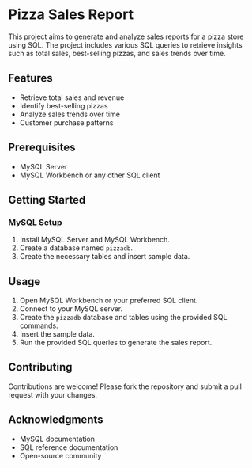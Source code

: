 # Pizza Sales Report

This project aims to generate and analyze sales reports for a pizza store using SQL. The project includes various SQL queries to retrieve insights such as total sales, best-selling pizzas, and sales trends over time.

## Features

- Retrieve total sales and revenue
- Identify best-selling pizzas
- Analyze sales trends over time
- Customer purchase patterns

## Prerequisites

- MySQL Server
- MySQL Workbench or any other SQL client

## Getting Started

### MySQL Setup

1. Install MySQL Server and MySQL Workbench.
2. Create a database named `pizzadb`.
3. Create the necessary tables and insert sample data.

## Usage

1. Open MySQL Workbench or your preferred SQL client.
2. Connect to your MySQL server.
3. Create the `pizzadb` database and tables using the provided SQL commands.
4. Insert the sample data.
5. Run the provided SQL queries to generate the sales report.
   
## Contributing

Contributions are welcome! Please fork the repository and submit a pull request with your changes.

## Acknowledgments

- MySQL documentation
- SQL reference documentation
- Open-source community

